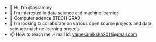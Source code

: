 - 👋 Hi, I’m @pysammy
- 👀 I’m interested in data science and machine learning
- 🌱 Computer science BTECH GRAD
- 💞️ I’m looking to collaborate on various open source projects and data science machine learning projects
- 📫 How to reach me :- mail id: varpesamiksha2011@gmail.com

<!---
pysammy/pysammy is a ✨ special ✨ repository because its `README.md` (this file) appears on your GitHub profile.
You can click the Preview link to take a look at your changes.
--->
